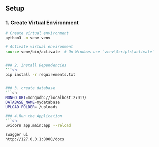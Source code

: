 ## Setup

### 1. Create Virtual Environment

  ```sh
  # Create virtual environment
  python3 -m venv venv

  # Activate virtual environment
  source venv/bin/activate  # On Windows use `venv\Scripts\activate`
  

### 2. Install Dependencies
  ```sh
  pip install -r requirements.txt


### 3. create database
  ```sh
  MONGO_URI=mongodb://localhost:27017/
  DATABASE_NAME=mydatabase
  UPLOAD_FOLDER=./uploads

### 4.Run the Application
  ```sh
  uvicorn app.main:app --reload
  
  swagger ui
  http://127.0.0.1:8000/docs
